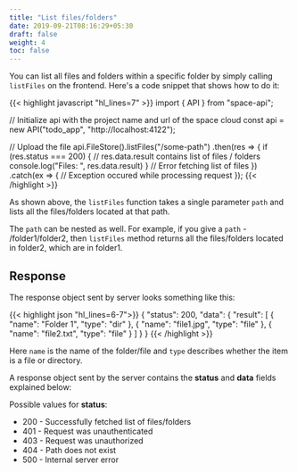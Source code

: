 ```yaml
---
title: "List files/folders"
date: 2019-09-21T08:16:29+05:30
draft: false
weight: 4
toc: false
---
```


You can list all files and folders within a specific folder by simply calling `listFiles` on the frontend. Here's a code snippet that shows how to do it:

 {{< highlight javascript "hl_lines=7" >}}
import { API } from "space-api";

// Initialize api with the project name and url of the space cloud
const api = new API("todo_app", "http://localhost:4122");

// Upload the file
api.FileStore().listFiles("/some-path")
  .then(res => {
    if (res.status === 200) {
      // res.data.result contains list of files / folders
      console.log("Files: ", res.data.result)
    }
    // Error fetching list of files
  })
  .catch(ex => {
    // Exception occured while processing request
  });
{{< /highlight >}} 

As shown above, the `listFiles` function takes a single parameter `path` and lists all the files/folders located at that path.

The `path` can be nested as well. For example, if you give a  `path` - /folder1/folder2, then `listFiles` method returns all the files/folders located in folder2, which are in folder1.

## Response

The response object sent by server looks something like this:

{{< highlight json "hl_lines=6-7">}}
{
  "status": 200,
  "data": {
    "result": [
      { 
        "name": "Folder 1",
        "type": "dir"
      },
      { 
        "name": "file1.jpg",
        "type": "file"
      },
      { 
        "name": "file2.txt",
        "type": "file"
      }
    ]
  }
}
{{< /highlight >}} 

Here `name` is the name of the folder/file and `type` describes whether the item is a file or directory.

A response object sent by the server contains the **status** and **data** fields explained below:

Possible values for **status**:

- 200 - Successfully fetched list of files/folders
- 401 - Request was unauthenticated
- 403 - Request was unauthorized
- 404 - Path does not exist
- 500 - Internal server error

